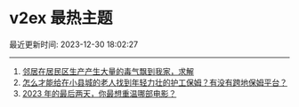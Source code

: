# v2ex 最热主题

最近更新时间: 2023-12-30 18:02:27

--- 
1. [邻居在居民区生产产生大量的毒气飘到我家，求解](https://www.v2ex.com/t/1004569) 
2. [怎么才能给在小县城的老人找到年轻力壮的护工保姆？有没有跨地保姆平台？](https://www.v2ex.com/t/1004563) 
3. [2023 年的最后两天，你最想重温哪部电影？](https://www.v2ex.com/t/1004586) 
